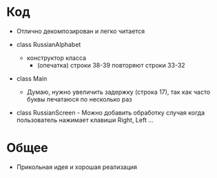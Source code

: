 # Код
- Отлично декомпозирован и легко читается

- class RussianAlphabet
    - конструктор класса
        - (опечатка) строки 38-39 повторяют строки 33-32

- class Main
    - Думаю, нужно увеличить задержку (строка 17), так как часто буквы печатаюся по несколько раз

- class RussianScreen
        - Можно добавить обработку случая когда пользователь нажимает клавиши Right, Left ...

# Общее
- Прикольная идея и хорошая реализация